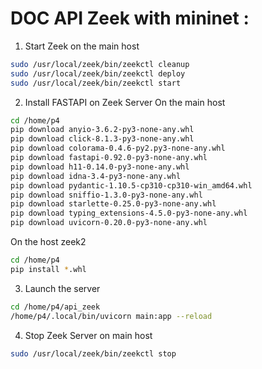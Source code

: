 # DOC API Zeek with mininet : 
1. Start Zeek on the main host
```bash
sudo /usr/local/zeek/bin/zeekctl cleanup
sudo /usr/local/zeek/bin/zeekctl deploy
sudo /usr/local/zeek/bin/zeekctl start
```

2. Install FASTAPI on Zeek Server
On the main host 
```bash 
cd /home/p4 
pip download anyio-3.6.2-py3-none-any.whl
pip download click-8.1.3-py3-none-any.whl
pip download colorama-0.4.6-py2.py3-none-any.whl
pip download fastapi-0.92.0-py3-none-any.whl
pip download h11-0.14.0-py3-none-any.whl
pip download idna-3.4-py3-none-any.whl
pip download pydantic-1.10.5-cp310-cp310-win_amd64.whl
pip download sniffio-1.3.0-py3-none-any.whl
pip download starlette-0.25.0-py3-none-any.whl
pip download typing_extensions-4.5.0-py3-none-any.whl
pip download uvicorn-0.20.0-py3-none-any.whl
```
On the host zeek2 
```bash
cd /home/p4
pip install *.whl
```

3. Launch the server
```bash
cd /home/p4/api_zeek
/home/p4/.local/bin/uvicorn main:app --reload
```


4. Stop Zeek Server on main host

```bash
sudo /usr/local/zeek/bin/zeekctl stop
```

